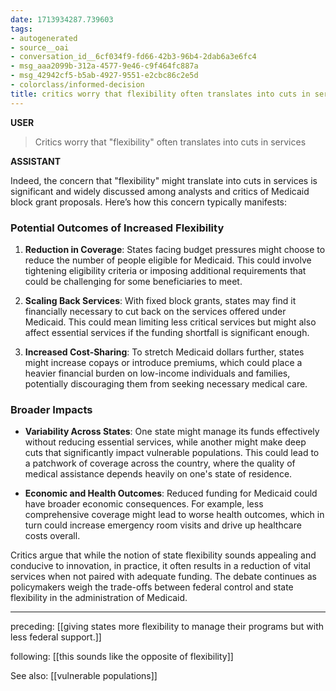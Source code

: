 ```yaml
---
date: 1713934287.739603
tags:
- autogenerated
- source__oai
- conversation_id__6cf034f9-fd66-42b3-96b4-2dab6a3e6fc4
- msg_aaa2099b-312a-4577-9e46-c9f464fc887a
- msg_42942cf5-b5ab-4927-9551-e2cbc86c2e5d
- colorclass/informed-decision
title: critics worry that flexibility often translates into cuts in services
---
```


**USER**

>Critics worry that "flexibility" often translates into cuts in services


**ASSISTANT**

Indeed, the concern that "flexibility" might translate into cuts in services is significant and widely discussed among analysts and critics of Medicaid block grant proposals. Here’s how this concern typically manifests:

### Potential Outcomes of Increased Flexibility

1. **Reduction in Coverage**: States facing budget pressures might choose to reduce the number of people eligible for Medicaid. This could involve tightening eligibility criteria or imposing additional requirements that could be challenging for some beneficiaries to meet.

2. **Scaling Back Services**: With fixed block grants, states may find it financially necessary to cut back on the services offered under Medicaid. This could mean limiting less critical services but might also affect essential services if the funding shortfall is significant enough.

3. **Increased Cost-Sharing**: To stretch Medicaid dollars further, states might increase copays or introduce premiums, which could place a heavier financial burden on low-income individuals and families, potentially discouraging them from seeking necessary medical care.

### Broader Impacts

- **Variability Across States**: One state might manage its funds effectively without reducing essential services, while another might make deep cuts that significantly impact vulnerable populations. This could lead to a patchwork of coverage across the country, where the quality of medical assistance depends heavily on one's state of residence.

- **Economic and Health Outcomes**: Reduced funding for Medicaid could have broader economic consequences. For example, less comprehensive coverage might lead to worse health outcomes, which in turn could increase emergency room visits and drive up healthcare costs overall.

Critics argue that while the notion of state flexibility sounds appealing and conducive to innovation, in practice, it often results in a reduction of vital services when not paired with adequate funding. The debate continues as policymakers weigh the trade-offs between federal control and state flexibility in the administration of Medicaid.


---

preceding: [[giving states more flexibility to manage their programs but with less federal support.]]  


following: [[this sounds like the opposite of flexibility]]

See also: [[vulnerable populations]]